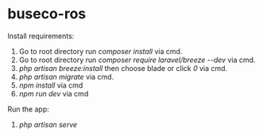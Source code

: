 # buseco-ros

Install requirements:
1. Go to root directory run *composer install* via cmd.
2. Go to root directory run *composer require laravel/breeze --dev* via cmd.
3. *php artisan breeze:install* then choose blade or click *0* via cmd.
4. *php artisan migrate* via cmd.
5. *npm install* via cmd
6. *npm run dev* via cmd

Run the app:
1. *php artisan serve*

